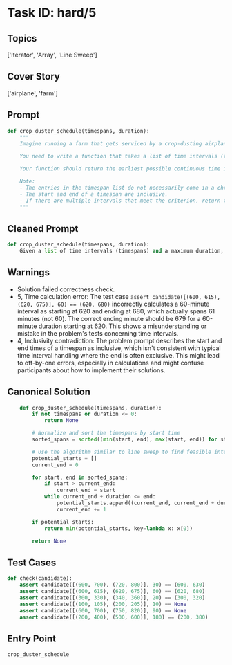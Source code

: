 # Task ID: hard/5

## Topics

['Iterator', 'Array', 'Line Sweep']

## Cover Story

['airplane', 'farm']

## Prompt

```python
def crop_duster_schedule(timespans, duration):
    """
    Imagine running a farm that gets serviced by a crop-dusting airplane whose availability is governed by a strict schedule. The airplane can only operate continuously over the farm for a specified maximum duration, and the farm needs to optimize when the crop-dusting should take place during the day based on available time slots.

    You need to write a function that takes a list of time intervals (timespans) during which the airplane is available for crop-dusting, and the maximum continuous duration (in minutes) the airplane can fly over your farm. Each time interval is represented as a tuple (start, end) where both start and end are integers representing minutes since midnight (e.g., 600 for 10:00 AM and 660 for 11:00 AM).

    Your function should return the earliest possible continuous time interval of 'duration' minutes for which the airplane could operate. If no such interval can be found within any of the given timespans, return None.

    Note:
    - The entries in the timespan list do not necessarily come in a chronological order.
    - The start and end of a timespan are inclusive.
    - If there are multiple intervals that meet the criterion, return the earliest one based on the start time.
    """

```

## Cleaned Prompt

```python
def crop_duster_schedule(timespans, duration):
    Given a list of time intervals (timespans) and a maximum duration, return the earliest continuous time interval of that duration that fully fits within one of the available timespans. If no such interval exists, return None.
```

## Warnings

- Solution failed correctness check.
- 5, Time calculation error: The test case `assert candidate([(600, 615), (620, 675)], 60) == (620, 680)` incorrectly calculates a 60-minute interval as starting at 620 and ending at 680, which actually spans 61 minutes (not 60). The correct ending minute should be 679 for a 60-minute duration starting at 620. This shows a misunderstanding or mistake in the problem's tests concerning time intervals.
- 4, Inclusivity contradiction: The problem prompt describes the start and end times of a timespan as inclusive, which isn't consistent with typical time interval handling where the end is often exclusive. This might lead to off-by-one errors, especially in calculations and might confuse participants about how to implement their solutions.

## Canonical Solution

```python
    def crop_duster_schedule(timespans, duration):
        if not timespans or duration <= 0:
            return None

        # Normalize and sort the timespans by start time
        sorted_spans = sorted((min(start, end), max(start, end)) for start, end in timespans)

        # Use the algorithm similar to line sweep to find feasible interval
        potential_starts = []
        current_end = 0

        for start, end in sorted_spans:
            if start > current_end:
                current_end = start
            while current_end + duration <= end:
                potential_starts.append((current_end, current_end + duration))
                current_end += 1

        if potential_starts:
            return min(potential_starts, key=lambda x: x[0])

        return None
```

## Test Cases

```python
def check(candidate):
    assert candidate([(600, 700), (720, 800)], 30) == (600, 630)
    assert candidate([(600, 615), (620, 675)], 60) == (620, 680)
    assert candidate([(300, 330), (340, 360)], 20) == (300, 320)
    assert candidate([(100, 105), (200, 205)], 10) == None
    assert candidate([(600, 700), (750, 820)], 90) == None
    assert candidate([(200, 400), (500, 600)], 180) == (200, 380)
```

## Entry Point

`crop_duster_schedule`

